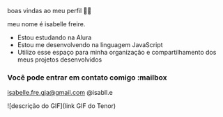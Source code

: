 boas vindas ao meu perfil 💋💙

meu nome é isabelle freire.

- Estou estudando na Alura
- Estou me desenvolvendo na linguagem JavaScript
- Utilizo esse espaço para minha organização e compartilhamento dos meus projetos desenvolvidos

### Você pode entrar em contato comigo :mailbox

isabelle.fre.gja@gmail.com
@isabll.e

![descrição do GIF](link GIF do Tenor)

